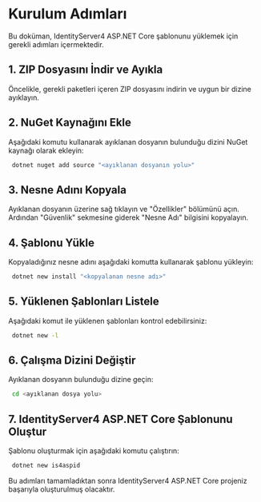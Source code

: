 # Kurulum Adımları

Bu doküman, IdentityServer4 ASP.NET Core şablonunu yüklemek için gerekli adımları içermektedir.

## 1. ZIP Dosyasını İndir ve Ayıkla
Öncelikle, gerekli paketleri içeren ZIP dosyasını indirin ve uygun bir dizine ayıklayın.

## 2. NuGet Kaynağını Ekle
Aşağıdaki komutu kullanarak ayıklanan dosyanın bulunduğu dizini NuGet kaynağı olarak ekleyin:
```sh
 dotnet nuget add source "<ayıklanan dosyanın yolu>"
```

## 3. Nesne Adını Kopyala
Ayıklanan dosyanın üzerine sağ tıklayın ve "Özellikler" bölümünü açın. Ardından "Güvenlik" sekmesine giderek "Nesne Adı" bilgisini kopyalayın.

## 4. Şablonu Yükle
Kopyaladığınız nesne adını aşağıdaki komutta kullanarak şablonu yükleyin:
```sh
 dotnet new install "<kopyalanan nesne adı>"
```

## 5. Yüklenen Şablonları Listele
Aşağıdaki komut ile yüklenen şablonları kontrol edebilirsiniz:
```sh
 dotnet new -l
```

## 6. Çalışma Dizini Değiştir
Ayıklanan dosyanın bulunduğu dizine geçin:
```sh
 cd <ayıklanan dosya yolu>
```

## 7. IdentityServer4 ASP.NET Core Şablonunu Oluştur
Şablonu oluşturmak için aşağıdaki komutu çalıştırın:
```sh
 dotnet new is4aspid
```

Bu adımları tamamladıktan sonra IdentityServer4 ASP.NET Core projeniz başarıyla oluşturulmuş olacaktır.
